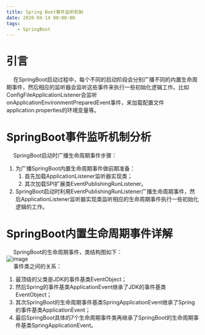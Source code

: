 ```yaml
---
title: Spring Boot事件监听机制
date: 2020-04-14 00:00:00
tags:
    - SpringBoot
---
```



# 引言  
&emsp; 在SpringBoot启动过程中，每个不同的启动阶段会分别广播不同的内置生命周期事件，然后相应的监听器会监听这些事件来执行一些初始化逻辑工作。比如ConfigFileApplicationListener会监听onApplicationEnvironmentPreparedEvent事件，来加载配置文件application.properties的环境变量等。  


# SpringBoot事件监听机制分析  
&emsp; SpringBoot启动时广播生命周期事件步骤：    
1. 为广播SpringBoot内置生命周期事件做前期准备：    
    1. 首先加载ApplicationListener监听器实现类；  
    2. 其次加载SPI扩展类EventPublishingRunListener。  
2. SpringBoot启动时利用EventPublishingRunListener广播生命周期事件，然后ApplicationListener监听器实现类监听相应的生命周期事件执行一些初始化逻辑的工作。  





# SpringBoot内置生命周期事件详解  
&emsp; SpringBoot的生命周期事件，类结构图如下：  
![image](https://gitee.com/wt1814/pic-host/raw/master/images/sourceCode/springBoot/boot-6.png)  
&emsp; 事件类之间的关系：  
1. 最顶级的父类是JDK的事件基类EventObject；  
2. 然后Spring的事件基类ApplicationEvent继承了JDK的事件基类EventObject；  
3. 其次SpringBoot的生命周期事件基类SpringApplicationEvent继承了Spring的事件基类ApplicationEvent；  
4. 最后SpringBoot具体的7个生命周期事件类再继承了SpringBoot的生命周期事件基类SpringApplicationEvent。  








